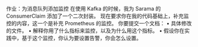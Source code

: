 作业：为消息队列添加监控
在使用 Kafka 的时候，我为 Sarama 的 ConsumerClaim 添加了一个二次封装。
现在要求你在我的代码基础上，补充监控的内容，这一个是补充 Prometheus 的监控。
你要提交一个文档：
• 具体修改的文件。
• 解释你用了什么指标来监控，以及为什么用这个指标。
• 假设你在实践中，基于这个监控，你认为要设置告警，你会怎么设置。
